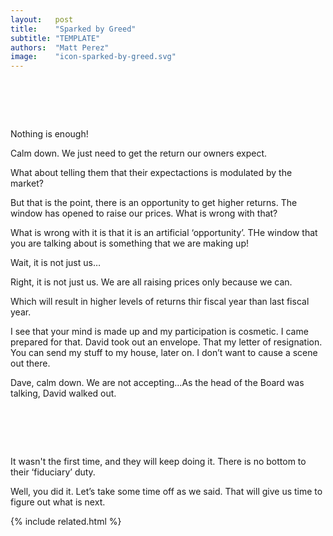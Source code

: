 ```yaml
---
layout:   post
title:    "Sparked by Greed"
subtitle: "TEMPLATE"
authors:  "Matt Perez"
image:    "icon-sparked-by-greed.svg"
---
```


<div style="display:none;">
 <p>Developed with good intentions, the fomula had been a money-maker for years. But it wasn&rsquo;t enough.</p>
</div>

<h1>&nbsp;</h1>
 <p class="_speakera">Nothing is enough!</p>
 <p class="_speakerb">Calm down. We just need to get the return our owners expect.</p>
 <p class="_speakera">What about telling them that their expectactions is modulated by the market?</p>
 <p class="_speakerb">But that is the point, there is an opportunity to get higher returns. The window has opened to raise our prices. What is wrong with that?</p>
 <p class="_speakera">What is wrong with it is that it is an artificial &lsquo;opportunity&rsquo;. THe window that you are talking about is something that we are making up!</p>
 <p class="_speakerb">Wait, it is not just us&hellip;</p>
 <p class="_speakera">Right, it is not just us. We are all raising prices only because we can.</p>
 <p class="_speakerb">Which will result in higher levels of returns thir fiscal year than last fiscal year.</p>
 <p><span class="_speakera">I see that your mind is made up and my participation is cosmetic. I came prepared for that.</span> David took out an envelope. <span class="_continue">That my letter of resignation. You can send my stuff to my house, later on. I don&rsquo;t want to cause a scene out there.</span></p>
 <p><span class="_speakerb">Dave, calm down. We are not accepting&hellip;</span>As the head of the Board was talking, David walked out.</p>

<h1>&nbsp;</h1>
 <p class="_speakera">It wasn't the first time, and they will keep doing it. There is no bottom to their &lsquo;fiduciary&rsquo; duty.</p>
 <p class="_speakerb">Well, you did it. Let&rsquo;s take some time off as we said. That will give us time to figure out what is next.</p>

{% include related.html %}
